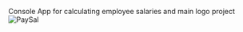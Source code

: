 Console App for calculating employee salaries and main logo project
![PaySal](https://github.com/imediasystem/PaySal/assets/125789515/35d0207a-d316-4899-9294-d73462062088)

